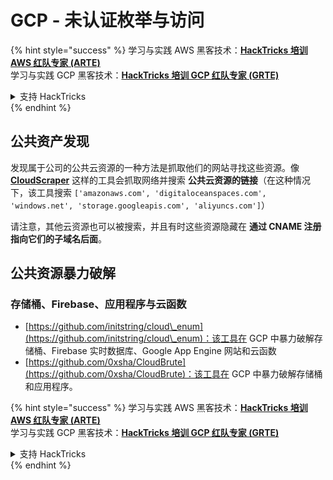 # GCP - 未认证枚举与访问

{% hint style="success" %}
学习与实践 AWS 黑客技术：<img src="../../../.gitbook/assets/image (1).png" alt="" data-size="line">[**HackTricks 培训 AWS 红队专家 (ARTE)**](https://training.hacktricks.xyz/courses/arte)<img src="../../../.gitbook/assets/image (1).png" alt="" data-size="line">\
学习与实践 GCP 黑客技术：<img src="../../../.gitbook/assets/image (2).png" alt="" data-size="line">[**HackTricks 培训 GCP 红队专家 (GRTE)**<img src="../../../.gitbook/assets/image (2).png" alt="" data-size="line">](https://training.hacktricks.xyz/courses/grte)

<details>

<summary>支持 HackTricks</summary>

* 查看 [**订阅计划**](https://github.com/sponsors/carlospolop)!
* **加入** 💬 [**Discord 群组**](https://discord.gg/hRep4RUj7f) 或 [**Telegram 群组**](https://t.me/peass) 或 **在** **Twitter** 🐦 [**@hacktricks\_live**](https://twitter.com/hacktricks\_live)** 上关注我们。**
* **通过向** [**HackTricks**](https://github.com/carlospolop/hacktricks) 和 [**HackTricks Cloud**](https://github.com/carlospolop/hacktricks-cloud) GitHub 仓库提交 PR 来分享黑客技巧。

</details>
{% endhint %}

## 公共资产发现

发现属于公司的公共云资源的一种方法是抓取他们的网站寻找这些资源。像 [**CloudScraper**](https://github.com/jordanpotti/CloudScraper) 这样的工具会抓取网络并搜索 **公共云资源的链接**（在这种情况下，该工具搜索 `['amazonaws.com', 'digitaloceanspaces.com', 'windows.net', 'storage.googleapis.com', 'aliyuncs.com']`）

请注意，其他云资源也可以被搜索，并且有时这些资源隐藏在 **通过 CNAME 注册指向它们的子域名后面**。

## 公共资源暴力破解

### 存储桶、Firebase、应用程序与云函数

* [https://github.com/initstring/cloud\_enum](https://github.com/initstring/cloud\_enum)：该工具在 GCP 中暴力破解存储桶、Firebase 实时数据库、Google App Engine 网站和云函数
* [https://github.com/0xsha/CloudBrute](https://github.com/0xsha/CloudBrute)：该工具在 GCP 中暴力破解存储桶和应用程序。

{% hint style="success" %}
学习与实践 AWS 黑客技术：<img src="../../../.gitbook/assets/image (1).png" alt="" data-size="line">[**HackTricks 培训 AWS 红队专家 (ARTE)**](https://training.hacktricks.xyz/courses/arte)<img src="../../../.gitbook/assets/image (1).png" alt="" data-size="line">\
学习与实践 GCP 黑客技术：<img src="../../../.gitbook/assets/image (2).png" alt="" data-size="line">[**HackTricks 培训 GCP 红队专家 (GRTE)**<img src="../../../.gitbook/assets/image (2).png" alt="" data-size="line">](https://training.hacktricks.xyz/courses/grte)

<details>

<summary>支持 HackTricks</summary>

* 查看 [**订阅计划**](https://github.com/sponsors/carlospolop)!
* **加入** 💬 [**Discord 群组**](https://discord.gg/hRep4RUj7f) 或 [**Telegram 群组**](https://t.me/peass) 或 **在** **Twitter** 🐦 [**@hacktricks\_live**](https://twitter.com/hacktricks\_live)** 上关注我们。**
* **通过向** [**HackTricks**](https://github.com/carlospolop/hacktricks) 和 [**HackTricks Cloud**](https://github.com/carlospolop/hacktricks-cloud) GitHub 仓库提交 PR 来分享黑客技巧。

</details>
{% endhint %}
